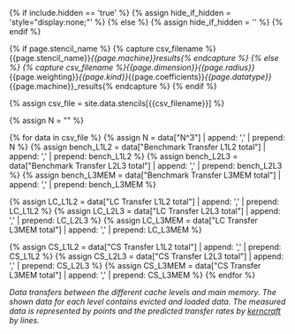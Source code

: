 {% if include.hidden == 'true' %}
	{% assign hide_if_hidden = 'style="display:none;"' %}
{% else %}
	{% assign hide_if_hidden = '' %}
{% endif %}
<div  markdown="1" class="memory" id="mem_{{include.type}}" {{hide_if_hidden}} >

{% if page.stencil_name %}
  {% capture csv_filename %}{{page.stencil_name}}_{{page.machine}}_results{% endcapture %}
{% else %}
  {% capture csv_filename %}{{page.dimension}}_{{page.radius}}_{{page.weighting}}_{{page.kind}}_{{page.coefficients}}_{{page.datatype}}_{{page.machine}}_results{% endcapture %}
{% endif %}

{% assign csv_file = site.data.stencils[{{csv_filename}}] %}

{% assign N = "" %}

{% for data in csv_file %}
  {% assign N = data["N^3"] | append: ',' | prepend: N %}
  {% assign bench_L1L2 = data["Benchmark Transfer L1L2 total"] | append: ',' | prepend: bench_L1L2 %}
  {% assign bench_L2L3 = data["Benchmark Transfer L2L3 total"] | append: ',' | prepend: bench_L2L3 %}
  {% assign bench_L3MEM = data["Benchmark Transfer L3MEM total"] | append: ',' | prepend: bench_L3MEM %}

  {% assign LC_L1L2 = data["LC Transfer L1L2 total"] | append: ',' | prepend: LC_L1L2 %}
  {% assign LC_L2L3 = data["LC Transfer L2L3 total"] | append: ',' | prepend: LC_L2L3 %}
  {% assign LC_L3MEM = data["LC Transfer L3MEM total"] | append: ',' | prepend: LC_L3MEM %}

  {% assign CS_L1L2 = data["CS Transfer L1L2 total"] | append: ',' | prepend: CS_L1L2 %}
  {% assign CS_L2L3 = data["CS Transfer L2L3 total"] | append: ',' | prepend: CS_L2L3 %}
  {% assign CS_L3MEM = data["CS Transfer L3MEM total"] | append: ',' | prepend: CS_L3MEM %}
{% endfor %}

<script>
var benchmark_l1l2 = {
  type: "scatter",
  mode: "markers",
  marker: { symbol: "cross-thin-open" },
  x: [{{N}}],
  y: [{{bench_L1L2}}],
  line: {color: '#d62728'},
  name: "L1-L2 Benchmark"
};
var benchmark_l2l3 = {
  type: "scatter",
  mode: "markers",
  marker: { symbol: "cross-thin-open" },
  x: [{{N}}],
  y: [{{bench_L2L3}}],
  line: {color: '#1f77b4'},
  name: "L2-L3 Benchmark"
};
var benchmark_l3mem = {
  type: "scatter",
  mode: "markers",
  marker: { symbol: "cross-thin-open" },
  x: [{{N}}],
  y: [{{bench_L3MEM}}],
  line: {color: '#ff7f0e'},
  name: "L3-MEM Benchmark"
};

var L1L2 = {
  type: "scatter",
  mode: "lines",
  x: [{{N}}],
  y: [{% if include.type == 'LC' %}{{LC_L1L2}}{% elsif include.type == 'CS' %}{{CS_L1L2}}{% endif %}],
  line: {color: '#d62728'},
  name: "L1-L2 with {{include.type}}"
};
var L2L3= {
  type: "scatter",
  mode: "lines",
  x: [{{N}}],
  y: [{% if include.type == 'LC' %}{{LC_L2L3}}{% elsif include.type == 'CS' %}{{CS_L2L3}}{% endif %}],
  line: {color: '#1f77b4'},
  name: "L2-L3 with {{include.type}}"
};
var L3MEM = {
  type: "scatter",
  mode: "lines",
  x: [{{N}}],
  y: [{% if include.type == 'LC' %}{{LC_L3MEM}}{% elsif include.type == 'CS' %}{{CS_L3MEM}}{% endif %}],
  line: {color: '#ff7f0e'},
  name: "L3-MEM with {{include.type}}"
};

var data = [benchmark_l1l2,benchmark_l2l3,benchmark_l3mem,L1L2,L2L3,L3MEM];

var layout = {
	xaxis: {title: "Grid Size (N^(1/{{page.dimension | replace: 'D', ''}}))",
          rangemode: "tozero"},
	yaxis: {title: 'Data Transfers [Byte/LUP]',
          rangemode: "tozero"},
  margin: { l: 50, r: 35, t: 10, b: 40},
  legend: { orientation: "h",y:1.3},
  width: 600,
  height: 450,
};

var config = {locale: 'en'};
Plotly.newPlot('mem_{{include.type}}', data, layout, config);
</script>

*Data transfers between the different cache levels and main memory. The shown data for each level contains evicted and loaded data. The measured data is represented by points and the predicted transfer rates by [kerncraft](https://github.com/RRZE-HPC/kerncraft) by lines.*
</div>

